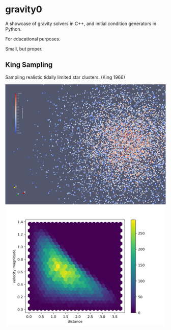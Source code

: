 # gravity0

A showcase of gravity solvers in C++, and initial condition generators in Python.

For educational purposes.

Small, but proper.


## King Sampling

Sampling realistic tidally limited star clusters. (King 1966)

<img src="https://raw.githubusercontent.com/olafx/gravity0/master/renders/King_1.png" width="600">
<img src="https://raw.githubusercontent.com/olafx/gravity0/master/renders/King_2.png" width="600">
